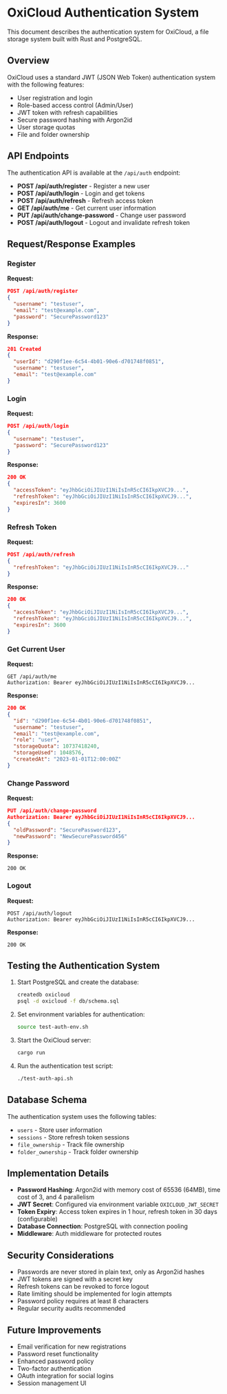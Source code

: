 # OxiCloud Authentication System

This document describes the authentication system for OxiCloud, a file storage system built with Rust and PostgreSQL.

## Overview

OxiCloud uses a standard JWT (JSON Web Token) authentication system with the following features:

- User registration and login
- Role-based access control (Admin/User)
- JWT token with refresh capabilities
- Secure password hashing with Argon2id
- User storage quotas
- File and folder ownership

## API Endpoints

The authentication API is available at the `/api/auth` endpoint:

- **POST /api/auth/register** - Register a new user
- **POST /api/auth/login** - Login and get tokens
- **POST /api/auth/refresh** - Refresh access token
- **GET /api/auth/me** - Get current user information
- **PUT /api/auth/change-password** - Change user password
- **POST /api/auth/logout** - Logout and invalidate refresh token

## Request/Response Examples

### Register

**Request:**
```json
POST /api/auth/register
{
  "username": "testuser",
  "email": "test@example.com",
  "password": "SecurePassword123"
}
```

**Response:**
```json
201 Created
{
  "userId": "d290f1ee-6c54-4b01-90e6-d701748f0851",
  "username": "testuser",
  "email": "test@example.com"
}
```

### Login

**Request:**
```json
POST /api/auth/login
{
  "username": "testuser",
  "password": "SecurePassword123"
}
```

**Response:**
```json
200 OK
{
  "accessToken": "eyJhbGciOiJIUzI1NiIsInR5cCI6IkpXVCJ9...",
  "refreshToken": "eyJhbGciOiJIUzI1NiIsInR5cCI6IkpXVCJ9...",
  "expiresIn": 3600
}
```

### Refresh Token

**Request:**
```json
POST /api/auth/refresh
{
  "refreshToken": "eyJhbGciOiJIUzI1NiIsInR5cCI6IkpXVCJ9..."
}
```

**Response:**
```json
200 OK
{
  "accessToken": "eyJhbGciOiJIUzI1NiIsInR5cCI6IkpXVCJ9...",
  "refreshToken": "eyJhbGciOiJIUzI1NiIsInR5cCI6IkpXVCJ9...",
  "expiresIn": 3600
}
```

### Get Current User

**Request:**
```
GET /api/auth/me
Authorization: Bearer eyJhbGciOiJIUzI1NiIsInR5cCI6IkpXVCJ9...
```

**Response:**
```json
200 OK
{
  "id": "d290f1ee-6c54-4b01-90e6-d701748f0851",
  "username": "testuser",
  "email": "test@example.com",
  "role": "user",
  "storageQuota": 10737418240,
  "storageUsed": 1048576,
  "createdAt": "2023-01-01T12:00:00Z"
}
```

### Change Password

**Request:**
```json
PUT /api/auth/change-password
Authorization: Bearer eyJhbGciOiJIUzI1NiIsInR5cCI6IkpXVCJ9...
{
  "oldPassword": "SecurePassword123",
  "newPassword": "NewSecurePassword456"
}
```

**Response:**
```
200 OK
```

### Logout

**Request:**
```
POST /api/auth/logout
Authorization: Bearer eyJhbGciOiJIUzI1NiIsInR5cCI6IkpXVCJ9...
```

**Response:**
```
200 OK
```

## Testing the Authentication System

1. Start PostgreSQL and create the database:
   ```bash
   createdb oxicloud
   psql -d oxicloud -f db/schema.sql
   ```

2. Set environment variables for authentication:
   ```bash
   source test-auth-env.sh
   ```

3. Start the OxiCloud server:
   ```bash
   cargo run
   ```

4. Run the authentication test script:
   ```bash
   ./test-auth-api.sh
   ```

## Database Schema

The authentication system uses the following tables:

- `users` - Store user information
- `sessions` - Store refresh token sessions
- `file_ownership` - Track file ownership
- `folder_ownership` - Track folder ownership

## Implementation Details

- **Password Hashing**: Argon2id with memory cost of 65536 (64MB), time cost of 3, and 4 parallelism
- **JWT Secret**: Configured via environment variable `OXICLOUD_JWT_SECRET`
- **Token Expiry**: Access token expires in 1 hour, refresh token in 30 days (configurable)
- **Database Connection**: PostgreSQL with connection pooling
- **Middleware**: Auth middleware for protected routes

## Security Considerations

- Passwords are never stored in plain text, only as Argon2id hashes
- JWT tokens are signed with a secret key
- Refresh tokens can be revoked to force logout
- Rate limiting should be implemented for login attempts
- Password policy requires at least 8 characters
- Regular security audits recommended

## Future Improvements

- Email verification for new registrations
- Password reset functionality
- Enhanced password policy
- Two-factor authentication
- OAuth integration for social logins
- Session management UI